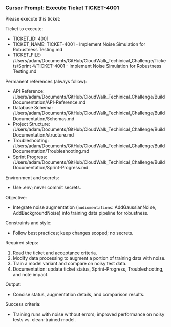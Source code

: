 ### Cursor Prompt: Execute Ticket TICKET-4001

Please execute this ticket:

Ticket to execute:
- TICKET_ID: 4001
- TICKET_NAME: TICKET-4001 - Implement Noise Simulation for Robustness Testing.md
- TICKET_FILE: /Users/adam/Documents/GitHub/CloudWalk_Techinical_Challenge/Tickets/Sprint 4/TICKET-4001 - Implement Noise Simulation for Robustness Testing.md

Permanent references (always follow):
- API Reference: /Users/adam/Documents/GitHub/CloudWalk_Techinical_Challenge/Build Documentation/API-Reference.md
- Database Schema: /Users/adam/Documents/GitHub/CloudWalk_Techinical_Challenge/Build Documentation/Schemas.md
- Project Structure: /Users/adam/Documents/GitHub/CloudWalk_Techinical_Challenge/Build Documentation/structure.md
- Troubleshooting: /Users/adam/Documents/GitHub/CloudWalk_Techinical_Challenge/Build Documentation/Troubleshooting.md
- Sprint Progress: /Users/adam/Documents/GitHub/CloudWalk_Techinical_Challenge/Build Documentation/Sprint-Progress.md

Environment and secrets:
- Use .env; never commit secrets.

Objective:
- Integrate noise augmentation (`audiomentations`: AddGaussianNoise, AddBackgroundNoise) into training data pipeline for robustness.

Constraints and style:
- Follow best practices; keep changes scoped; no secrets.

Required steps:
1) Read the ticket and acceptance criteria.
2) Modify data processing to augment a portion of training data with noise.
3) Train a model variant and compare on noisy test data.
4) Documentation: update ticket status, Sprint-Progress, Troubleshooting, and note impact.

Output:
- Concise status, augmentation details, and comparison results.

Success criteria:
- Training runs with noise without errors; improved performance on noisy tests vs. clean-trained model. 